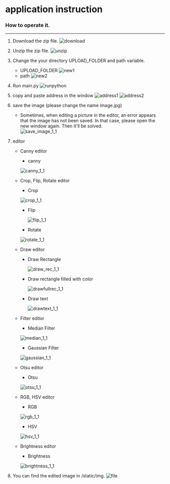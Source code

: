 # application  instruction
### How to operate it.
-----------------------
1. Download the zip file.
   ![download](https://user-images.githubusercontent.com/67797025/152630167-fce0062a-085c-4dd6-8553-f6ae5862d66c.JPG)
2. Unzip the zip file.
   ![unzip](https://user-images.githubusercontent.com/67797025/152630247-fb9752ef-ddbf-441b-b545-4c2a9aeb32fb.JPG)
3. Change the your directory UPLOAD_FOLDER and path variable.   
   - UPLOAD_FOLDER
     ![new1](https://user-images.githubusercontent.com/67797025/152630312-820deaef-4dca-49e3-ba1b-769521d24bd0.JPG)
   - path
     ![new2](https://user-images.githubusercontent.com/67797025/152630336-27141284-95dd-4141-8753-f6f1d9051655.JPG)
4. Run main.py
   ![runpython](https://user-images.githubusercontent.com/67797025/152630575-ed0e2d29-219e-400a-a493-043cdc75f96b.JPG)
5. copy and paste address in the window
   ![address1](https://user-images.githubusercontent.com/67797025/152630598-cc938f6e-932f-470d-9c96-932ead1dee7b.JPG)
   ![address2](https://user-images.githubusercontent.com/67797025/152630609-11973fbf-1281-453f-86a6-a223f4494165.JPG)

6. save the image (please change the name image.jpg)   
   - Sometimes, when editing a picture in the editor, an error appears that the image has not been saved. In that case, please open the new window again. Then it'll be solved.   
   ![save_image_1_1](https://user-images.githubusercontent.com/67797025/152630848-a962ced4-b209-4a40-a731-fa9e5ce847d3.gif)
7.  editor
    - Canny editor
      - canny   
       
      ![canny_1_1](https://user-images.githubusercontent.com/67797025/152631226-d7d61e5c-1983-409e-bc70-a515bd54ba86.gif)
    - Crop, Flip, Rotate editor
      - Crop   
      
       ![crop_1_1](https://user-images.githubusercontent.com/67797025/152631900-ee9e0c89-c1a8-4ba5-bb60-f06b241d78cf.gif)
      - Flip   
      
        ![flip_1_1](https://user-images.githubusercontent.com/67797025/152632017-d72db804-dcc9-49c1-97cd-28fca658be85.gif)
      - Rotate   
      
       ![rotate_1_1](https://user-images.githubusercontent.com/67797025/152632127-db365e93-d62d-4790-b2a3-488b138dd325.gif)
    - Draw editor 
      - Draw Rectangle   
      
        ![draw_rec_1_1](https://user-images.githubusercontent.com/67797025/152632255-4a3103f4-a718-4448-a562-1598d9ad0f5e.gif)
      - Draw rectangle filled with color   
      
        ![drawfullrec_1_1](https://user-images.githubusercontent.com/67797025/152632347-ea22062c-eb6c-4b62-829a-d3bf16ddad4b.gif)
      - Draw text   
      
        ![drawtext_1_1](https://user-images.githubusercontent.com/67797025/152632439-136f559a-c1d6-46b4-bfce-63ec40a2d581.gif)
    - Filter editor   
    
      - Median Filter   
      
       ![median_1_1](https://user-images.githubusercontent.com/67797025/152632537-c832d5b8-a305-4501-b265-b09a9c941935.gif)
      - Gaussian Filter   
      
       ![gaussian_1_1](https://user-images.githubusercontent.com/67797025/152632613-839b55c4-5d5f-4838-8cc2-6ba44644c577.gif)
    - Otsu editor
      - Otsu   
      
       ![otsu_1_1](https://user-images.githubusercontent.com/67797025/152632776-a61e8c75-c8f8-46c8-a70f-2785276e4f35.gif)
    - RGB, HSV editor
      - RGB   
      
       ![rgb_1_1](https://user-images.githubusercontent.com/67797025/152632904-4be7d1cc-254b-401f-ac77-059a896a5f8a.gif)
      - HSV   
      
       ![hsv_1_1](https://user-images.githubusercontent.com/67797025/152633001-3dac8fa6-7a3a-4adb-89ca-36412b2c6d7f.gif)
    - Brightness editor
      - Brightness   
      
       ![brightness_1_1](https://user-images.githubusercontent.com/67797025/152633107-70ab27e2-7394-4ee7-8885-f375057e227f.gif)
8. You can find the edited image in /static/img.
   ![file](https://user-images.githubusercontent.com/67797025/152633209-eb3608ee-9bfb-416c-b8b9-ba493eefa577.JPG)

  
 
  
  
 
 
 
 
 

  




   

 
  

